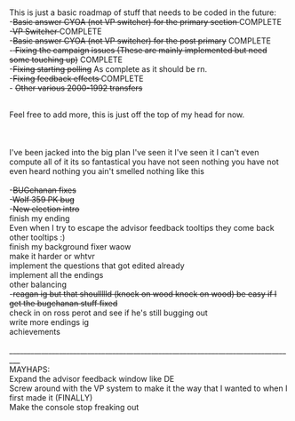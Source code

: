  <br> This is just a basic roadmap of stuff that needs to be coded in the future:
 <br> -<s>Basic answer CYOA (not VP switcher) for the primary section </s> COMPLETE
<br> -<s>VP Switcher </s> COMPLETE
 <br> -<s>Basic answer CYOA (not VP switcher) for the post primary</s> COMPLETE
 <br> -<s> Fixing the campaign issues (These are mainly implemented but need some touching up)</s> COMPLETE
 <br> -<s>Fixing starting polling</s> As complete as it should be rn.
 <br> -<s>Fixing feedback effects </s> COMPLETE
 <br> - <s>Other various 2000-1992 transfers </s>
<br>

 <br> Feel free to add more, this is just off the top of my head for now.
  <br> 
  <br> 
  <br> 
  <br> I've been jacked into the big plan I've seen it I've seen it I can't even compute all of it its so fantastical you have not seen nothing you have not even heard nothing you ain't smelled nothing like this
  <br> 
  <br> -<s>BUGchanan fixes</s>
  <br> -<s>Wolf 359 PK bug</s> 
  <br> -<s>New election intro</s>
  <br> finish my ending
  <br> Even when I try to escape the advisor feedback tooltips they come back
  <br> other tooltips :)
  <br> finish my background fixer waow
  <br> make it harder or whtvr
   <br> implement the questions that got edited already
    <br> implement all the endings
     <br> other balancing
      <br> -<s>reagan ig but that shoullllld (knock on wood knock on wood) be easy if I get the bugchanan stuff fixed</s>
       <br> check in on ross perot and see if he's still bugging out
        <br> write more endings ig
        <br> achievements
        <br> 
        <br> _________________________________________________________________________________
        <br> MAYHAPS:
        <br> Expand the advisor feedback window like DE
        <br> Screw around with the VP system to make it the way that I wanted to when I first made it (FINALLY)
        <br> Make the console stop freaking out 
